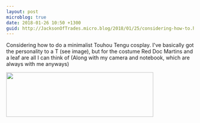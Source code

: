 ```yaml
---
layout: post
microblog: true
date: 2018-01-26 10:50 +1300
guid: http://JacksonOfTrades.micro.blog/2018/01/25/considering-how-to.html
---
```

Considering how to do a minimalist Touhou Tengu cosplay. I've basically got the personality to a T (see image), but for the costume Red Doc Martins and a leaf are all I can think of (Along with my camera and notebook, which are always with me anyways) 

<img src="http://JacksonOfTrades.micro.blog/uploads/2018/f187a6cd9e.jpg" width="395" height="120" />
